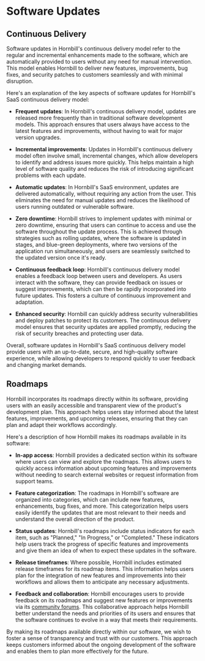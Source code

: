 # Software Updates

## Continuous Delivery

Software updates in Hornbill's continuous delivery model refer to the regular and incremental enhancements made to the software, which are automatically provided to users without any need for manual intervention. This model enables Hornbill to deliver new features, improvements, bug fixes, and security patches to customers seamlessly and with minimal disruption.

Here's an explanation of the key aspects of software updates for Hornbill's SaaS continuous delivery model:

- __Frequent updates__: In Hornbill's continuous delivery model, updates are released more frequently than in traditional software development models. This approach ensures that users always have access to the latest features and improvements, without having to wait for major version upgrades.

- __Incremental improvements__: Updates in Hornbill's continuous delivery model often involve small, incremental changes, which allow developers to identify and address issues more quickly. This helps maintain a high level of software quality and reduces the risk of introducing significant problems with each update.

- __Automatic updates__: In Hornbill's SaaS environment, updates are delivered automatically, without requiring any action from the user. This eliminates the need for manual updates and reduces the likelihood of users running outdated or vulnerable software.

- __Zero downtime__: Hornbill strives to implement updates with minimal or zero downtime, ensuring that users can continue to access and use the software throughout the update process. This is achieved through strategies such as rolling updates, where the software is updated in stages, and blue-green deployments, where two versions of the application run simultaneously, and users are seamlessly switched to the updated version once it's ready.

- __Continuous feedback loop__: Hornbill's continuous delivery model enables a feedback loop between users and developers. As users interact with the software, they can provide feedback on issues or suggest improvements, which can then be rapidly incorporated into future updates. This fosters a culture of continuous improvement and adaptation.

- __Enhanced security__: Hornbill can quickly address security vulnerabilities and deploy patches to protect its customers. The continuous delivery model ensures that security updates are applied promptly, reducing the risk of security breaches and protecting user data.

Overall, software updates in Hornbill's SaaS continuous delivery model provide users with an up-to-date, secure, and high-quality software experience, while allowing developers to respond quickly to user feedback and changing market demands.


## Roadmaps

Hornbill incorporates its roadmaps directly within its software, providing users with an easily accessible and transparent view of the product's development plan. This approach helps users stay informed about the latest features, improvements, and upcoming releases, ensuring that they can plan and adapt their workflows accordingly.

Here's a description of how Hornbill makes its roadmaps available in its software:

- __In-app access__: Hornbill provides a dedicated section within its software where users can view and explore the roadmaps. This allows users to quickly access information about upcoming features and improvements without needing to search external websites or request information from support teams.

- __Feature categorization__: The roadmaps in Hornbill's software are organized into categories, which can include new features, enhancements, bug fixes, and more. This categorization helps users easily identify the updates that are most relevant to their needs and understand the overall direction of the product.

- __Status updates__: Hornbill's roadmaps include status indicators for each item, such as "Planned," "In Progress," or "Completed." These indicators help users track the progress of specific features and improvements and give them an idea of when to expect these updates in the software.

- __Release timeframes__: Where possible, Hornbill includes estimated release timeframes for its roadmap items. This information helps users plan for the integration of new features and improvements into their workflows and allows them to anticipate any necessary adjustments.

- __Feedback and collaboration__: Hornbill encourages users to provide feedback on its roadmaps and suggest new features or improvements via its [community forums](https://community.hornbill.com). This collaborative approach helps Hornbill better understand the needs and priorities of its users and ensures that the software continues to evolve in a way that meets their requirements.

By making its roadmaps available directly within our software, we wish to foster a sense of transparency and trust with our customers. This approach keeps customers informed about the ongoing development of the software and enables them to plan more effectively for the future.